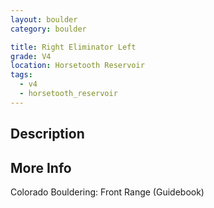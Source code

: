 ```yaml
---
layout: boulder
category: boulder

title: Right Eliminator Left
grade: V4
location: Horsetooth Reservoir
tags:
  - v4
  - horsetooth_reservoir
---
```


## Description


## More Info
Colorado Bouldering: Front Range (Guidebook)
